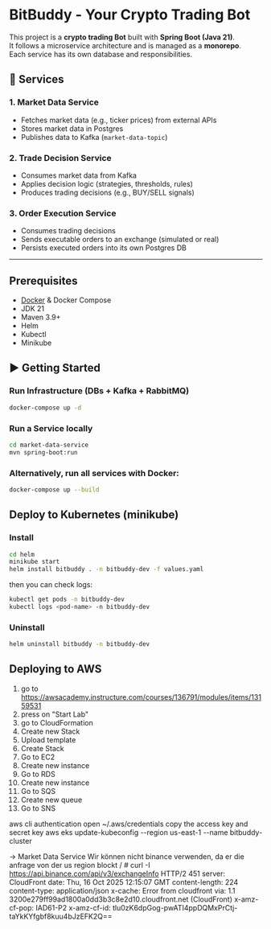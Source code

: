 # BitBuddy - Your Crypto Trading Bot

This project is a **crypto trading Bot** built with **Spring Boot (Java 21)**.  
It follows a microservice architecture and is managed as a **monorepo**.  
Each service has its own database and responsibilities.

## 🚀 Services

### 1. Market Data Service

- Fetches market data (e.g., ticker prices) from external APIs
- Stores market data in Postgres
- Publishes data to Kafka (`market-data-topic`)

### 2. Trade Decision Service

- Consumes market data from Kafka
- Applies decision logic (strategies, thresholds, rules)
- Produces trading decisions (e.g., BUY/SELL signals)

### 3. Order Execution Service

- Consumes trading decisions
- Sends executable orders to an exchange (simulated or real)
- Persists executed orders into its own Postgres DB

---

## Prerequisites

- [Docker](https://docs.docker.com/get-docker/) & Docker Compose
- JDK 21
- Maven 3.9+
- Helm
- Kubectl
- Minikube

## ▶️ Getting Started

### Run Infrastructure (DBs + Kafka + RabbitMQ)

```bash
docker-compose up -d
```

### Run a Service locally

```bash
cd market-data-service
mvn spring-boot:run
```

### Alternatively, run all services with Docker:

```bash
docker-compose up --build
```

## Deploy to Kubernetes (minikube)

### Install

```bash
cd helm
minikube start
helm install bitbuddy . -n bitbuddy-dev -f values.yaml   
```

then you can check logs:

```bash
kubectl get pods -n bitbuddy-dev
kubectl logs <pod-name> -n bitbuddy-dev 
```

### Uninstall

```bash
helm uninstall bitbuddy -n bitbuddy-dev
```

## Deploying to AWS

1. go to https://awsacademy.instructure.com/courses/136791/modules/items/13159531
2. press on "Start Lab"
3. go to CloudFormation
4. Create new Stack
5. Upload template
6. Create Stack
7. Go to EC2
8. Create new instance
9. Go to RDS
10. Create new instance
11. Go to SQS
12. Create new queue
13. Go to SNS

aws cli authentication
open ~/.aws/credentials
copy the access key and secret key
aws eks update-kubeconfig --region us-east-1 --name bitbuddy-cluster

-> Market Data Service
Wir können nicht binance verwenden, da er die anfrage von der us region blockt
/ # curl -I https://api.binance.com/api/v3/exchangeInfo
HTTP/2 451
server: CloudFront
date: Thu, 16 Oct 2025 12:15:07 GMT
content-length: 224
content-type: application/json
x-cache: Error from cloudfront
via: 1.1 3200e279ff99ad1800a0dd3b3c8e2d10.cloudfront.net (CloudFront)
x-amz-cf-pop: IAD61-P2
x-amz-cf-id: tlu0zK6dpGog-pwATI4ppDQMxPrCtj-taYkKYfgbf8kuu4bJzEFK2Q==

